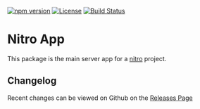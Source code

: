 [![npm version](https://badge.fury.io/js/%40nitro%2Fapp.svg)](https://badge.fury.io/js/%40nitro%2Fapp)
[![License](https://img.shields.io/badge/license-MIT-green.svg)](http://opensource.org/licenses/MIT)
[![Build Status](https://github.com/merkle-open/generator-nitro/workflows/ci/badge.svg?branch=master)](https://github.com/merkle-open/generator-nitro/actions)

# Nitro App

This package is the main server app for a [nitro](https://github.com/merkle-open/generator-nitro/) project.

## Changelog

Recent changes can be viewed on Github on the [Releases Page](https://github.com/merkle-open/generator-nitro/releases)

